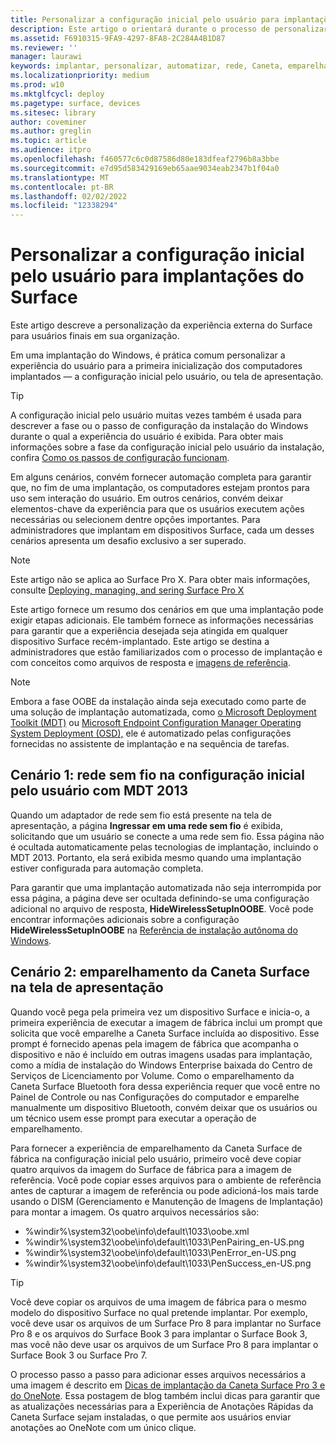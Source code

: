 ```yaml
---
title: Personalizar a configuração inicial pelo usuário para implantações do Surface
description: Este artigo o orientará durante o processo de personalizar a configuração inicial pelo usuário do Surface para usuários finais em sua organização.
ms.assetid: F6910315-9FA9-4297-8FA8-2C284A4B1D87
ms.reviewer: ''
manager: laurawi
keywords: implantar, personalizar, automatizar, rede, Caneta, emparelhar, inicialização
ms.localizationpriority: medium
ms.prod: w10
ms.mktglfcycl: deploy
ms.pagetype: surface, devices
ms.sitesec: library
author: coveminer
ms.author: greglin
ms.topic: article
ms.audience: itpro
ms.openlocfilehash: f460577c6c0d87586d80e183dfeaf2796b8a3bbe
ms.sourcegitcommit: e7d95d583429169eb65aae9034eab2347b1f04a0
ms.translationtype: MT
ms.contentlocale: pt-BR
ms.lasthandoff: 02/02/2022
ms.locfileid: "12338294"
---
```

# <a name="customize-the-oobe-for-surface-deployments"></a>Personalizar a configuração inicial pelo usuário para implantações do Surface

Este artigo descreve a personalização da experiência externa do Surface para usuários finais em sua organização.

Em uma implantação do Windows, é prática comum personalizar a experiência do usuário para a primeira inicialização dos computadores implantados — a configuração inicial pelo usuário, ou tela de apresentação.

>[!TIP]
>A configuração inicial pelo usuário muitas vezes também é usada para descrever a fase ou o passo de configuração da instalação do Windows durante o qual a experiência do usuário é exibida. Para obter mais informações sobre a fase da configuração inicial pelo usuário da instalação, confira [Como os passos de configuração funcionam](/windows-hardware/manufacture/desktop/how-configuration-passes-work).

Em alguns cenários, convém fornecer automação completa para garantir que, no fim de uma implantação, os computadores estejam prontos para uso sem interação do usuário. Em outros cenários, convém deixar elementos-chave da experiência para que os usuários executem ações necessárias ou selecionem dentre opções importantes. Para administradores que implantam em dispositivos Surface, cada um desses cenários apresenta um desafio exclusivo a ser superado.

> [!NOTE]
> Este artigo não se aplica ao Surface Pro X. Para obter mais informações, consulte [Deploying, managing, and sering Surface Pro X](surface-pro-arm-app-management.md)

Este artigo fornece um resumo dos cenários em que uma implantação pode exigir etapas adicionais. Ele também fornece as informações necessárias para garantir que a experiência desejada seja atingida em qualquer dispositivo Surface recém-implantado. Este artigo se destina a administradores que estão familiarizados com o processo de implantação e com conceitos como arquivos de resposta e [imagens de referência](https://technet.microsoft.com/itpro/windows/deploy/create-a-windows-10-reference-image).

>[!NOTE]
>Embora a fase OOBE da instalação ainda seja executado como parte de uma solução de implantação automatizada, como [o Microsoft Deployment Toolkit (MDT)](/mem/configmgr/mdt) ou [Microsoft Endpoint Configuration Manager Operating System Deployment (OSD),](/mem/configmgr/osd/) ele é automatizado pelas configurações fornecidas no assistente de implantação e na sequência de tarefas.

## <a name="scenario-1-wireless-networking-in-oobe-with-mdt-2013"></a>Cenário 1: rede sem fio na configuração inicial pelo usuário com MDT 2013

Quando um adaptador de rede sem fio está presente na tela de apresentação, a página **Ingressar em uma rede sem fio** é exibida, solicitando que um usuário se conecte a uma rede sem fio. Essa página não é ocultada automaticamente pelas tecnologias de implantação, incluindo o MDT 2013. Portanto, ela será exibida mesmo quando uma implantação estiver configurada para automação completa.

Para garantir que uma implantação automatizada não seja interrompida por essa página, a página deve ser ocultada definindo-se uma configuração adicional no arquivo de resposta, **HideWirelessSetupInOOBE**. Você pode encontrar informações adicionais sobre a configuração **HideWirelessSetupInOOBE** na [Referência de instalação autônoma do Windows](/windows-hardware/customize/desktop/unattend/microsoft-windows-shell-setup-oobe-hidewirelesssetupinoobe).

## <a name="scenario-2-surface-pen-pairing-in-oobe"></a>Cenário 2: emparelhamento da Caneta Surface na tela de apresentação

Quando você pega pela primeira vez um dispositivo Surface e inicia-o, a primeira experiência de executar a imagem de fábrica inclui um prompt que solicita que você emparelhe a Caneta Surface incluída ao dispositivo. Esse prompt é fornecido apenas pela imagem de fábrica que acompanha o dispositivo e não é incluído em outras imagens usadas para implantação, como a mídia de instalação do Windows Enterprise baixada do Centro de Serviços de Licenciamento por Volume. Como o emparelhamento da Caneta Surface Bluetooth fora dessa experiência requer que você entre no Painel de Controle ou nas Configurações do computador e emparelhe manualmente um dispositivo Bluetooth, convém deixar que os usuários ou um técnico usem esse prompt para executar a operação de emparelhamento.

Para fornecer a experiência de emparelhamento da Caneta Surface de fábrica na configuração inicial pelo usuário, primeiro você deve copiar quatro arquivos da imagem do Surface de fábrica para a imagem de referência. Você pode copiar esses arquivos para o ambiente de referência antes de capturar a imagem de referência ou pode adicioná-los mais tarde usando o DISM (Gerenciamento e Manutenção de Imagens de Implantação) para montar a imagem. Os quatro arquivos necessários são:

- %windir%\\system32\\oobe\\info\\default\\1033\\oobe.xml
- %windir%\\system32\\oobe\\info\\default\\1033\\PenPairing\_en-US.png
- %windir%\\system32\\oobe\\info\\default\\1033\\PenError\_en-US.png
- %windir%\\system32\\oobe\\info\\default\\1033\\PenSuccess\_en-US.png

>[!TIP]
>Você deve copiar os arquivos de uma imagem de fábrica para o mesmo modelo do dispositivo Surface no qual pretende implantar. Por exemplo, você deve usar os arquivos de um Surface Pro 8 para implantar no Surface Pro 8 e os arquivos do Surface Book 3 para implantar o Surface Book 3, mas você não deve usar os arquivos de um Surface Pro 8 para implantar o Surface Book 3 ou Surface Pro 7.

O processo passo a passo para adicionar esses arquivos necessários a uma imagem é descrito em [Dicas de implantação da Caneta Surface Pro 3 e do OneNote](https://blogs.technet.microsoft.com/askcore/2014/07/15/deploying-surface-pro-3-pen-and-onenote-tips/). Essa postagem de blog também inclui dicas para garantir que as atualizações necessárias para a Experiência de Anotações Rápidas da Caneta Surface sejam instaladas, o que permite aos usuários enviar anotações ao OneNote com um único clique.
